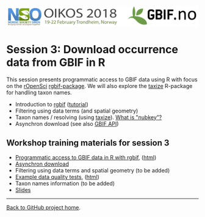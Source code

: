 ![](../demo_data/NSO_2018_GBIF_NO.png "NSO 2018")


# Session 3: Download occurrence data from GBIF in R

This session presents programmatic access to GBIF data using R with focus on the [rOpenSci](https://ropensci.org/) [rgbif-package](https://github.com/ropensci/rgbif). We will also explore the [taxize](https://ropensci.org/tutorials/taxize_tutorial/) R-package for handling taxon names.

* Introduction to [rgbif](https://github.com/ropensci/rgbif) ([tutorial](https://ropensci.org/tutorials/rgbif_tutorial/))
* Filtering using data terms (and spatial geometry)
* Taxon names / resolving (using [taxize](https://ropensci.org/tutorials/taxize_tutorial/)). [What is "nubkey”?](http://gbif.blogspot.no/search?q=names&max-results=20&by-date=true)
* Asynchron download (see also [GBIF API](https://www.gbif.org/developer/summary))

## Workshop training materials for session 3

 * [Programmatic access to GBIF data in R with rgbif](gbif_demo.Rmd), ([html](gbif_demo.html))
 * [Asynchron download](3.x_async_download_gbif.Rmd)
 * Filtering using data terms and spatial geometry (to be added)
 * [Example data quality tests](data_quality.Rmd), ([html](data_quality.html))
 * Taxon names information (to be added)
 * [Slides](./slides)
 


***

[Back to GitHub project home](https://github.com/GBIF-Europe/nordic_oikos_2018_r).
